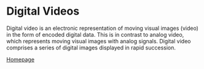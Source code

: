 # Digital Videos

Digital video is an electronic representation of moving visual images (video) in the form of encoded digital data. This is in contrast to analog video, which represents moving visual images with analog signals. Digital video comprises a series of digital images displayed in rapid succession.

[Homepage](README.md)

